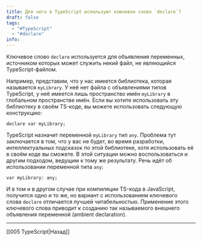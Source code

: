 ```yaml
---
title: Для чего в TypeScript используют ключевое слово `declare`?
draft: false
tags:
  - "#TypeScript"
  - "#declare"
info:
---
```

Ключевое слово `declare` используется для объявления переменных, источником которых может служить некий файл, не являющийся TypeScript-файлом.  
  
Например, представим, что у нас имеется библиотека, которая называется `myLibrary`. У неё нет файла с объявлениями типов TypeScript, у неё имеется лишь пространство имён `myLibrary` в глобальном пространстве имён. Если вы хотите использовать эту библиотеку в своём TS-коде, вы можете использовать следующую конструкцию:  
  
```tsx
declare var myLibrary;
```

TypeScript назначит переменной `myLibrary` тип `any`. Проблема тут заключается в том, что у вас не будет, во время разработки, интеллектуальных подсказок по этой библиотеке, хотя использовать её в своём коде вы сможете. В этой ситуации можно воспользоваться и другим подходом, ведущим к тому же результату. Речь идёт об использовании переменной типа `any`:  

```tsx
var myLibrary: any;
```

И в том и в другом случае при компиляции TS-кода в JavaScript, получится одно и то же, но вариант с использованием ключевого слова `declare` отличается лучшей читабельностью. Применение этого ключевого слова приводит к созданию так называемого внешнего объявления переменной (ambient declaration).

_____

[[005 TypeScript|Назад]]